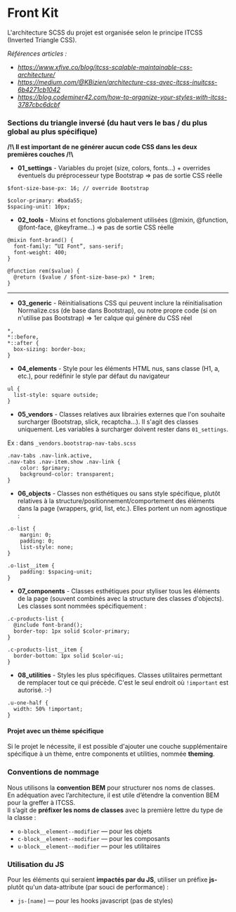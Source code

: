 Front Kit 
========

L'architecture SCSS du projet est organisée selon le principe ITCSS (Inverted Triangle CSS).

_Références articles :_
* _https://www.xfive.co/blog/itcss-scalable-maintainable-css-architecture/_
* _https://medium.com/@KBizien/architecture-css-avec-itcss-inuitcss-6b4271cb1042_
* _https://blog.codeminer42.com/how-to-organize-your-styles-with-itcss-3787cbc6dcbf_

### Sections du triangle inversé (du haut vers le bas / du plus global au plus spécifique)

**/!\ Il est important de ne générer aucun code CSS dans les deux premières couches /!\\**
* **01_settings** - Variables du projet (size, colors, fonts...) + overrides éventuels du préprocesseur type Bootstrap => pas de sortie CSS réelle
```
$font-size-base-px: 16; // override Bootstrap

$color-primary: #bada55;
$spacing-unit: 10px;
```

* **02_tools** - Mixins et fonctions globalement utilisées (@mixin, @function, @font-face, @keyframe...) => pas de sortie CSS réelle
```
@mixin font-brand() {
  font-family: “UI Font”, sans-serif;
  font-weight: 400;
}

@function rem($value) {
  @return ($value / $font-size-base-px) * 1rem;
}
```

---

* **03_generic** - Réinitialisations CSS qui peuvent inclure la réinitialisation Normalize.css (de base dans Bootstrap), ou notre propre code (si on n'utilise pas Bootstrap) => 1er calque qui génère du CSS réel
```
*,
*::before,
*::after {
  box-sizing: border-box;
}
```

* **04_elements** - Style pour les éléments HTML nus, sans classe (H1, a, etc.), pour redéfinir le style par défaut du navigateur
```
ul {
  list-style: square outside;
}
```


* **05_vendors** - Classes relatives aux librairies externes que l'on souhaite surcharger (Bootstrap, slick, recaptcha...).
Il s'agit des classes uniquement. Les variables à surcharger doivent rester dans `01_settings`.

Ex : dans `_vendors.bootstrap-nav-tabs.scss`

```
.nav-tabs .nav-link.active,
.nav-tabs .nav-item.show .nav-link {
    color: $primary;
    background-color: transparent;
}
```


* **06_objects** - Classes non esthétiques ou sans style spécifique, plutôt relatives à la structure/positionnement/comportement des éléments dans la page (wrappers, grid, list, etc.).
Elles portent un nom agnostique :  
```
.o-list {
    margin: 0;
    padding: 0;
    list-style: none;
}

.o-list__item {
    padding: $spacing-unit;
}
```

* **07_components** - Classes esthétiques pour styliser tous les éléments de la page (souvent combinés avec la structure des classes d'objects).
Les classes sont nommées spécifiquement :  
```
.c-products-list {
  @include font-brand();
  border-top: 1px solid $color-primary;
}

.c-products-list__item {
  border-bottom: 1px solid $color-ui;
}
```

* **08_utilities** - Styles les plus spécifiques. Classes utilitaires permettant de remplacer tout ce qui précède. C'est le seul endroit où ```!important``` est autorisé. :-)
```
.u-one-half {
  width: 50% !important;
}
```

#### Projet avec un thème spécifique
Si le projet le nécessite, il est possible d'ajouter une couche supplémentaire spécifique à un thème, entre components et utilities, nommée **theming**.


### Conventions de nommage

Nous utilisons la **convention BEM** pour structurer nos noms de classes.<br>
En adéquation avec l’architecture, il est utile d’étendre la convention BEM pour la greffer à ITCSS.<br> 
Il s’agit de **préfixer les noms de classes** avec la première lettre du type de la classe :

* ```o-block__element--modifier``` — pour les objets
* ```c-block__element--modifier``` — pour les composants
* ```u-block__element--modifier``` — pour les utilitaires

### Utilisation du JS

Pour les éléments qui seraient **impactés par du JS**, utiliser un préfixe **js-** plutôt qu'un data-attribute (par souci de performance) :

* ```js-[name]``` — pour les hooks javascript (pas de styles)
